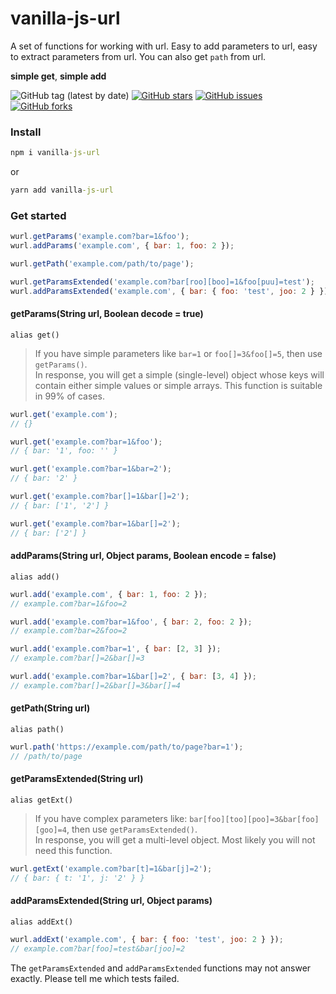 # vanilla-js-url

A set of functions for working with url. Easy to add parameters to url, easy to extract parameters from url. You can also get `path` from url.

**simple get**, **simple add**

![GitHub tag (latest by date)](https://img.shields.io/github/v/tag/worka/vanilla-js-url)
[![GitHub stars](https://img.shields.io/github/stars/worka/vanilla-js-url)](https://github.com/worka/vanilla-js-url/stargazers)
[![GitHub issues](https://img.shields.io/github/issues/worka/vanilla-js-url)](https://github.com/worka/vanilla-js-url/issues)
[![GitHub forks](https://img.shields.io/github/forks/worka/vanilla-js-url)](https://github.com/worka/vanilla-js-url/network)

### Install

```cmd
npm i vanilla-js-url
```

or

```cmd
yarn add vanilla-js-url
```

### Get started

```javascript
wurl.getParams('example.com?bar=1&foo');
wurl.addParams('example.com', { bar: 1, foo: 2 });

wurl.getPath('example.com/path/to/page');

wurl.getParamsExtended('example.com?bar[roo][boo]=1&foo[puu]=test');
wurl.addParamsExtended('example.com', { bar: { foo: 'test', joo: 2 } });
````

#### getParams(String url, Boolean decode = true)
`alias get()`

> If you have simple parameters like `bar=1` or `foo[]=3&foo[]=5`, then use `getParams()`.<br />
> In response, you will get a simple (single-level) object whose keys will contain either simple values or simple arrays.
> This function is suitable in 99% of cases.

```javascript
wurl.get('example.com');
// {}

wurl.get('example.com?bar=1&foo');
// { bar: '1', foo: '' }

wurl.get('example.com?bar=1&bar=2');
// { bar: '2' }

wurl.get('example.com?bar[]=1&bar[]=2');
// { bar: ['1', '2'] }

wurl.get('example.com?bar=1&bar[]=2');
// { bar: ['2'] }
```

#### addParams(String url, Object params, Boolean encode = false)
`alias add()`

```javascript
wurl.add('example.com', { bar: 1, foo: 2 });
// example.com?bar=1&foo=2

wurl.add('example.com?bar=1&foo', { bar: 2, foo: 2 });
// example.com?bar=2&foo=2

wurl.add('example.com?bar=1', { bar: [2, 3] });
// example.com?bar[]=2&bar[]=3

wurl.add('example.com?bar=1&bar[]=2', { bar: [3, 4] });
// example.com?bar[]=2&bar[]=3&bar[]=4
```

#### getPath(String url)
`alias path()`

```javascript
wurl.path('https://example.com/path/to/page?bar=1');
// /path/to/page
```

#### getParamsExtended(String url)
`alias getExt()`

> If you have complex parameters like: `bar[foo][too][poo]=3&bar[foo][goo]=4`, then use `getParamsExtended()`.<br />
> In response, you will get a multi-level object.
> Most likely you will not need this function.

```javascript
wurl.getExt('example.com?bar[t]=1&bar[j]=2');
// { bar: { t: '1', j: '2' } }
```

#### addParamsExtended(String url, Object params)
`alias addExt()`

```javascript
wurl.addExt('example.com', { bar: { foo: 'test', joo: 2 } });
// example.com?bar[foo]=test&bar[joo]=2
```

The `getParamsExtended` and `addParamsExtended` functions may not answer exactly. Please tell me which tests failed.
